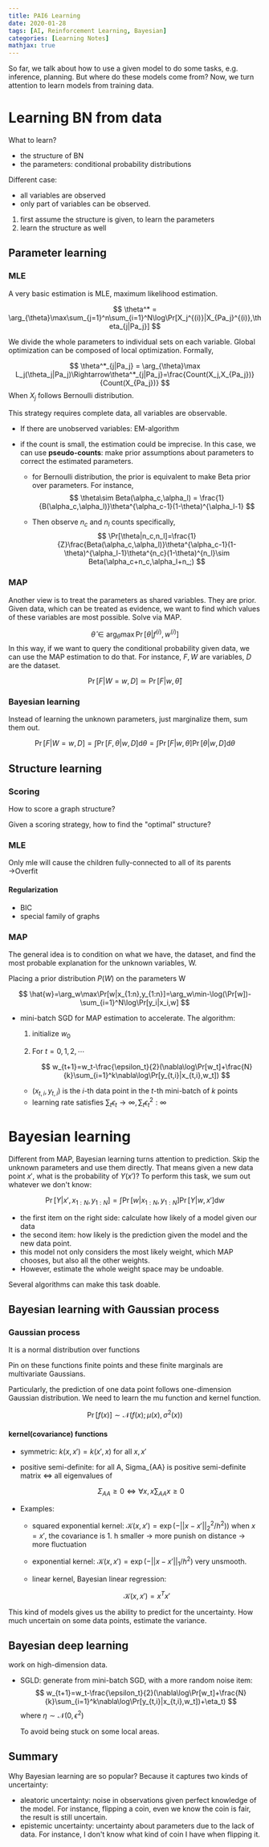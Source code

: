 ```yaml
---
title: PAI6 Learning
date: 2020-01-28
tags: [AI, Reinforcement Learning, Bayesian]
categories: [Learning Notes]
mathjax: true
---
```


So far, we talk about how to use a given model to do some tasks, e.g. inference, planning. But where do these models come from? Now, we turn attention to learn models from training data.

# Learning BN from data

What to learn?

- the structure of BN
- the parameters: conditional probability distributions

Different case: 

- all variables are observed
- only part of variables can be observed.



1. first assume the structure is given, to learn the parameters
2. learn the structure as well

## Parameter learning

### MLE

A very basic estimation is MLE, maximum likelihood estimation.

$$
\theta^* = \arg_{\theta}\max\sum_{j=1}^n\sum_{i=1}^N\log\Pr[X_j^{(i)}|X_{Pa_j}^{(i)},\theta_{j|Pa_j}]
$$


We divide the whole parameters to individual sets on each variable. Global optimization can be composed of local optimization. Formally,

$$
\theta^*_{j|Pa_j} = \arg_{\theta}\max L_j(\theta_j|Pa_j)\Rightarrow\theta^*_{j|Pa_j}=\frac{Count(X_j,X_{Pa_j})}{Count(X_{Pa_j})}
$$
When $X_j$ follows Bernoulli distribution.

This strategy requires complete data, all variables are observable.

- If there are unobserved variables: EM-algorithm

- if the count is small, the estimation could be imprecise. In this case, we can use **pseudo-counts**: make prior assumptions about parameters to correct the estimated parameters.

  - for Bernoulli distribution, the prior is equivalent to make Beta prior over parameters. For instance, 
    $$
    \theta\sim Beta(\alpha_c,\alpha_l) = \frac{1}{B(\alpha_c,\alpha_l)}\theta^{\alpha_c-1}(1-\theta)^{\alpha_l-1}
    $$
    
  - Then observe $n_c$ and $n_l$ counts specifically,
    $$
    \Pr[\theta|n_c,n_l]=\frac{1}{Z}\frac{Beta(\alpha_c,\alpha_l)}\theta^{\alpha_c-1}(1-\theta)^{\alpha_l-1}\theta^{n_c}(1-\theta)^{n_l}\sim Beta(\alpha_c+n_c,\alpha_l+n_;)
    $$
    

### MAP

Another view is to treat the parameters as shared variables. They are prior. Given data, which can be treated as evidence, we want to find which values of these variables are most possible. Solve via MAP.

$$
\hat{\theta}\in\arg_{\theta}\max\Pr[\theta|f^{(i)},w^{(i)}]
$$
In this way, if we want to query the conditional probability given data, we can use the MAP estimation to do that. For instance, $F,W$ are variables, $D$ are the dataset.

$$
\Pr[F|W=w,D]\simeq\Pr[F|w,\hat{\theta}]
$$

### Bayesian learning

Instead of learning the unknown parameters, just marginalize them, sum them out.

$$
\Pr[F|W=w,D]=\int\Pr[F,\theta|w,D]\mathrm{d}\theta=\int \Pr[F|w,\theta]\Pr[\theta|w,D]\mathrm{d}\theta
$$


## Structure learning

### Scoring

How to score a graph structure?

Given a scoring strategy, how to find the "optimal" structure?

### MLE

Only mle will cause the children fully-connected to all of its parents $\to$Overfit

#### Regularization

- BIC
- special family of graphs

### MAP

The general idea is to condition on what we have, the dataset, and find the most probable explanation for the unknown variables, W.

Placing a prior distribution $P(W)$ on the parameters W

$$
\hat{w}=\arg_w\max\Pr[w|x_{1:n},y_{1:n}]=\arg_w\min-\log(\Pr[w])-\sum_{i=1}^N\log\Pr[y_i|x_i,w]
$$

- mini-batch SGD for MAP estimation to accelerate. The algorithm:

  1. initialize $w_0$

  2. For $t=0,1,2,\cdots$ 

     $$
      w_{t+1}=w_t-\frac{\epsilon_t}{2}(\nabla\log\Pr[w_t]+\frac{N}{k}\sum_{i=1}^k\nabla\log\Pr[y_{t,i}|x_{t,i},w_t])
     $$
     
  
  - $(x_{t,i},y_{t,i})$ is the $i$-th data point in the $t$-th mini-batch of $k$ points
  - learning rate satisfies $\sum_t\epsilon_t\to\infty,\sum_t\epsilon_t^2:\infty$

# Bayesian learning

Different from MAP, Bayesian learning turns attention to prediction. Skip the unknown parameters and use them directly. That means given a new data point $x'$, what is the probability of $Y(x')$? To perform this task, we sum out whatever we don't know:

$$
\Pr[Y|x',x_{1:N},y_{1:N}]=\int \Pr[w|x_{1:N},y_{1:N}]\Pr[Y|w,x']\mathrm{d}w
$$

- the first item on the right side: calculate how likely of a model given our data
- the second item: how likely is the prediction given the model and the new data point.
- this model not only considers the most likely weight, which MAP chooses, but also all the other weights.
- However, estimate the whole weight space may be undoable.

Several algorithms can make this task doable.

## Bayesian learning with Gaussian process

### Gaussian process

It is a normal distribution over functions

Pin on these functions finite points and these finite marginals are multivariate Gaussians.

Particularly, the prediction of one data point follows one-dimension Gaussian distribution. We need to learn the mu function and kernel function.

$$
\Pr[f(x)]\sim \mathcal{N}(f(x);\mu(x),\sigma^2(x))
$$


#### kernel(covariance) functions

  - symmetric: $k(x,x')=k(x',x)$ for all $x,x'$

  - positive semi-definite: for all A, Sigma_{AA} is positive semi-definite matrix $\Leftrightarrow$ all eigenvalues of 

    $$
    \Sigma_{AA}\geq 0\Leftrightarrow \forall x, x\sum_{AA}x\geq 0
    $$

  - Examples:

    - squared exponential kernel: $\mathcal{K}(x,x')=\exp(-||x-x'||_2^2/h^2))$ when $x=x'$, the covariance is 1. h smaller $\to$​ more punish on distance $\to$ more fluctuation

    - exponential kernel: $\mathcal{K}(x,x')=\exp(-||x-x'||_1/h^2)$    very unsmooth.

    - linear kernel, Bayesian linear regression: 

      $$
       \mathcal{K}(x,x')=x^Tx'
      $$
      

This kind of models gives us the ability to predict for the uncertainty. How much uncertain on some data points, estimate the variance.

## Bayesian deep learning

work on high-dimension data.

- SGLD: generate from mini-batch SGD, with a more random noise item:
  $$
  w_{t+1}=w_t-\frac{\epsilon_t}{2}(\nabla\log\Pr[w_t]+\frac{N}{k}\sum_{i=1}^k\nabla\log\Pr[y_{t,i}|x_{t,i},w_t])+\eta_t)
  $$
  where $\eta\sim\mathcal{N}(0,\epsilon^2)$
  
  To avoid being stuck on some local areas.


## Summary

Why Bayesian learning are so popular? Because it captures two kinds of uncertainty:

- aleatoric uncertainty: noise in observations given perfect knowledge of the model. For instance, flipping a coin, even we know the coin is fair, the result is still uncertain.
- epistemic uncertainty: uncertainty about parameters due to the lack of data. For instance, I don't know what kind of coin I have when flipping it.

